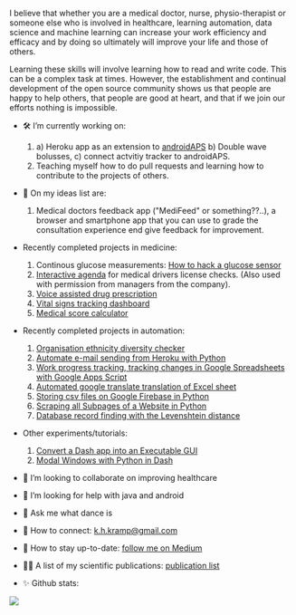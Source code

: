 I believe that whether you are a medical doctor, nurse, physio-therapist or someone else who is involved in healthcare, learning automation, data science and machine learning can increase your work efficiency and efficacy and by doing so ultimately will improve your life and those of others. 

Learning these skills will involve learning how to read and write code. This can be a complex task at times. However, the establishment and continual development of the open source community shows us that people are happy to help others, that people are good at heart, and that if we join our efforts nothing is impossible. 

- 🛠️  I’m currently working on:
  1) a) Heroku app as an extension to [androidAPS](https://github.com/nightscout/AndroidAPS) b) Double wave bolusses, c) connect actvitiy tracker to androidAPS. 
  2) Teaching myself how to do pull requests and learning how to contribute to the projects of others. 

- 📕 On my ideas list are: 
  1) Medical doctors feedback app ("MediFeed" or something??..), a browser and smartphone app that you can use to grade the consultation experience end give feedback for improvement.

- Recently completed projects in medicine:
  1) Continous glucose measurements: [How to hack a glucose sensor](https://towardsdatascience.com/how-to-hack-a-glucose-sensor-ebaaf2238170)
  2) [Interactive agenda](https://github.com/KelvinKramp/ConsultationSchedulingApp) for medical drivers license checks. (Also used with permission from managers from the company). 
  3) [Voice assisted drug prescription](https://github.com/KelvinKramp/voice-assisted-drug-prescription)
  4) [Vital signs tracking dashboard](https://github.com/KelvinKramp/vital-signs-Dash-python)
  5) [Medical score calculator](https://github.com/KelvinKramp/OPS-calculator)

- Recently completed projects in automation:
  1) [Organisation ethnicity diversity checker](https://github.com/KelvinKramp/ethnicity-detector)
  2) [Automate e-mail sending from Heroku with Python](https://k-h-kramp.medium.com/automate-e-mail-sending-from-heroku-with-python-a7543ea8a0b6)
  3) [Work progress tracking, tracking changes in Google Spreadsheets with Google Apps Script](https://k-h-kramp.medium.com/automated-work-progress-tracking-88f4fde1acaf)
  4) [Automated google translate translation of Excel sheet](https://gist.github.com/KelvinKramp/c1baf72f409301156d4aa309b27f242f)
  5) [Storing csv files on Google Firebase in Python](https://github.com/KelvinKramp/DeGiro-cloud-csv-storage)
  6) [Scraping all Subpages of a Website in Python](https://python.plainenglish.io/scraping-the-subpages-on-a-website-ea2d4e3db113)
  7) [Database record finding with the Levenshtein distance](https://k-h-kramp.medium.com/finding-an-electronic-health-record-in-a-healthcare-database-79ab16f2715c)

- Other experiments/tutorials:
  1) [Convert a Dash app into an Executable GUI](https://python.plainenglish.io/how-to-convert-your-dash-app-into-an-executable-gui-b1d4271a8fa7)
  2) [Modal Windows with Python in Dash](https://python.plainenglish.io/how-to-create-a-model-window-in-dash-4ab1c8e234d3)

- :hospital: I’m looking to collaborate on improving healthcare
- :mag_right: I’m looking for help with java and android
- 💬 Ask me what dance is
- 🔗 How to connect: k.h.kramp@gmail.com
- :newspaper: How to stay up-to-date: [follow me on Medium](https://k-h-kramp.medium.com/)
- 👨‍💻 A list of my scientific publications: [publication list](https://github.com/KelvinKramp/Publications) 
- ✨ Github stats: 
<img src="https://github-readme-stats.vercel.app/api?username=KelvinKramp&&show_icons=true&title_color=ffffff&icon_color=bb2acf&text_color=daf7dc&bg_color=151515">
